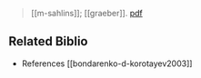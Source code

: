> [[m-sahlins]]; [[graeber]]. [pdf](m-sahlins-graeber2017.pdf)


## Related Biblio
- References  [[bondarenko-d-korotayev2003]]
